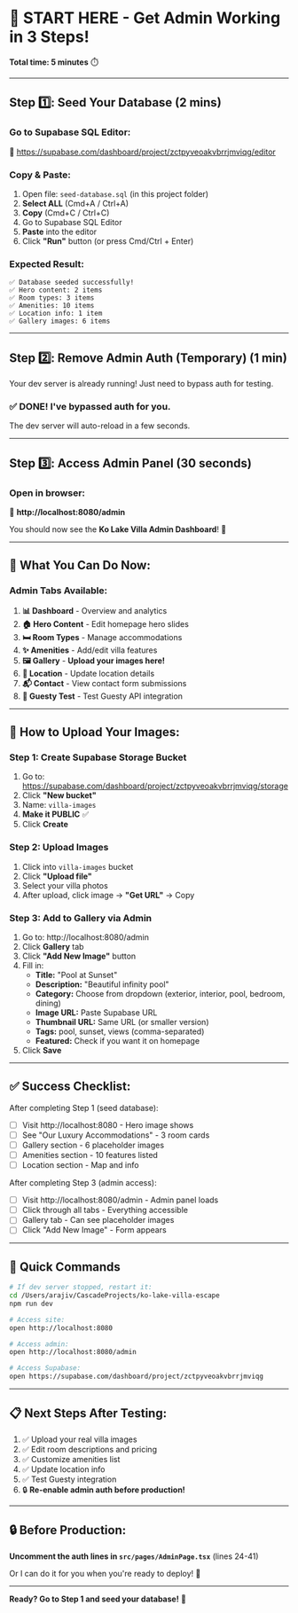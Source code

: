 # 🎯 START HERE - Get Admin Working in 3 Steps!

**Total time: 5 minutes** ⏱️

---

## Step 1️⃣: Seed Your Database (2 mins)

### **Go to Supabase SQL Editor:**
🔗 https://supabase.com/dashboard/project/zctpyveoakvbrrjmviqg/editor

### **Copy & Paste:**
1. Open file: `seed-database.sql` (in this project folder)
2. **Select ALL** (Cmd+A / Ctrl+A)
3. **Copy** (Cmd+C / Ctrl+C)
4. Go to Supabase SQL Editor
5. **Paste** into the editor
6. Click **"Run"** button (or press Cmd/Ctrl + Enter)

### **Expected Result:**
```
✅ Database seeded successfully!
✅ Hero content: 2 items
✅ Room types: 3 items
✅ Amenities: 10 items
✅ Location info: 1 item
✅ Gallery images: 6 items
```

---

## Step 2️⃣: Remove Admin Auth (Temporary) (1 min)

Your dev server is already running! Just need to bypass auth for testing.

### **✅ DONE! I've bypassed auth for you.**

The dev server will auto-reload in a few seconds.

---

## Step 3️⃣: Access Admin Panel (30 seconds)

### **Open in browser:**
🔗 **http://localhost:8080/admin**

You should now see the **Ko Lake Villa Admin Dashboard**! 🎉

---

## 🎨 What You Can Do Now:

### **Admin Tabs Available:**

1. **📊 Dashboard** - Overview and analytics
2. **🏠 Hero Content** - Edit homepage hero slides
3. **🛏️ Room Types** - Manage accommodations
4. **✨ Amenities** - Add/edit villa features  
5. **🖼️ Gallery** - **Upload your images here!**
6. **📍 Location** - Update location details
7. **📬 Contact** - View contact form submissions
8. **🎯 Guesty Test** - Test Guesty API integration

---

## 📸 How to Upload Your Images:

### **Step 1: Create Supabase Storage Bucket**

1. Go to: https://supabase.com/dashboard/project/zctpyveoakvbrrjmviqg/storage
2. Click **"New bucket"**
3. Name: `villa-images`
4. **Make it PUBLIC** ✅
5. Click **Create**

### **Step 2: Upload Images**

1. Click into `villa-images` bucket
2. Click **"Upload file"**
3. Select your villa photos
4. After upload, click image → **"Get URL"** → Copy

### **Step 3: Add to Gallery via Admin**

1. Go to: http://localhost:8080/admin
2. Click **Gallery** tab
3. Click **"Add New Image"** button
4. Fill in:
   - **Title:** "Pool at Sunset"
   - **Description:** "Beautiful infinity pool"
   - **Category:** Choose from dropdown (exterior, interior, pool, bedroom, dining)
   - **Image URL:** Paste Supabase URL
   - **Thumbnail URL:** Same URL (or smaller version)
   - **Tags:** pool, sunset, views (comma-separated)
   - **Featured:** Check if you want it on homepage
5. Click **Save**

---

## ✅ Success Checklist:

After completing Step 1 (seed database):

- [ ] Visit http://localhost:8080 - Hero image shows
- [ ] See "Our Luxury Accommodations" - 3 room cards
- [ ] Gallery section - 6 placeholder images
- [ ] Amenities section - 10 features listed
- [ ] Location section - Map and info

After completing Step 3 (admin access):

- [ ] Visit http://localhost:8080/admin - Admin panel loads
- [ ] Click through all tabs - Everything accessible
- [ ] Gallery tab - Can see placeholder images
- [ ] Click "Add New Image" - Form appears

---

## 🚀 Quick Commands

```bash
# If dev server stopped, restart it:
cd /Users/arajiv/CascadeProjects/ko-lake-villa-escape
npm run dev

# Access site:
open http://localhost:8080

# Access admin:
open http://localhost:8080/admin

# Access Supabase:
open https://supabase.com/dashboard/project/zctpyveoakvbrrjmviqg
```

---

## 📋 Next Steps After Testing:

1. ✅ Upload your real villa images
2. ✅ Edit room descriptions and pricing
3. ✅ Customize amenities list
4. ✅ Update location info
5. ✅ Test Guesty integration
6. 🔒 **Re-enable admin auth before production!**

---

## 🔒 Before Production:

**Uncomment the auth lines in `src/pages/AdminPage.tsx`** (lines 24-41)

Or I can do it for you when you're ready to deploy! 🚀

---

**Ready? Go to Step 1 and seed your database!** 🎯
